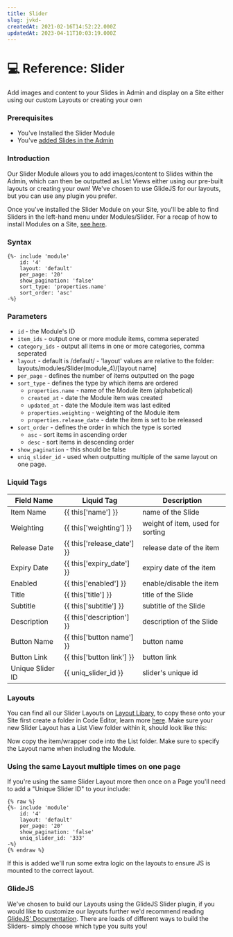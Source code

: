 ```yaml
---
title: Slider
slug: jvkd-
createdAt: 2021-02-16T14:52:22.000Z
updatedAt: 2023-04-11T10:03:19.000Z
---
```


# 💻 Reference: Slider

Add images and content to your Slides in Admin and display on a Site either using our custom Layouts or creating your own

### Prerequisites

* You've Installed the Slider Module
* You've [added Slides in the Admin](/modules/core-modules/slider/quickstart-slider.md)

### Introduction

Our Slider Module allows you to add images/content to Slides within the Admin, which can then be outputted as List Views either using our pre-built layouts or creating your own! We've chosen to use GlideJS for our layouts, but you can use any plugin you prefer.

Once you've installed the Slider Module on your Site, you'll be able to find Sliders in the left-hand menu under Modules/Slider. For a recap of how to install Modules on a Site, [see here](/portal/sites/install-and-manage-modules.md).

### Syntax

```liquid
{%- include 'module'
    id: '4'
    layout: 'default'
    per_page: '20'
    show_pagination: 'false'
    sort_type: 'properties.name'
    sort_order: 'asc' 
-%}

```

### Parameters

* `id` - the Module's ID
* `item_ids` - output one or more module items, comma seperated
* `category_ids` - output all items in one or more categories, comma seperated
* `layout` - default is /default/ - 'layout' values are relative to the folder: layouts/modules/Slider(module\_4)/\[layout name]
* `per_page` - defines the number of items outputted on the page
* `sort_type` - defines the type by which items are ordered
  * `properties.name` - name of the Module item (alphabetical)
  * `created_at` - date the Module item was created
  * `updated_at` - date the Module item was last edited
  * `properties.weighting` - weighting of the Module item
  * `properties.release_date` - date the item is set to be released
* `sort_order` - defines the order in which the type is sorted
  * `asc` - sort items in ascending order
  * `desc` - sort items in descending order
* `show_pagination` - this should be false
* `uniq_slider_id` - used when outputting multiple of the same layout on one page.

### Liquid Tags

| **Field Name**   | **Liquid Tag**                 | **Description**                  |
| ---------------- | ------------------------------ | -------------------------------- |
| Item Name        | \{{ this\['name'] \}}          | name of the Slide                |
| Weighting        | \{{ this\['weighting'] \}}     | weight of item, used for sorting |
| Release Date     | \{{ this\['release\_date'] \}} | release date of the item         |
| Expiry Date      | \{{ this\['expiry\_date'] \}}  | expiry date of the item          |
| Enabled          | \{{ this\['enabled'] \}}       | enable/disable the item          |
| Title            | \{{ this\['title'] \}}         | title of the Slide               |
| Subtitle         | \{{ this\['subtitle'] \}}      | subtitle of the Slide            |
| Description      | \{{ this\['description'] \}}   | description of the Slide         |
| Button Name      | \{{ this\['button name'] \}}   | button name                      |
| Button Link      | \{{ this\['button link'] \}}   | button link                      |
| Unique Slider ID | \{{ uniq\_slider\_id \}}       | slider's unique id               |

### Layouts

You can find all our Slider Layouts on [Layout Libary](https://studio.siteglide.com/layouts), to copy these onto your Site first create a folder in Code Editor, learn more [here](/site-manager/code-editor.md). Make sure your new Slider Layout has a List View folder within it, should look like this:

<!-- ![](https://downloads.intercomcdn.com/i/o/229068073/48df7e0feff380586d9f59ac/image.png) -->

Now copy the item/wrapper code into the List folder. Make sure to specify the Layout name when including the Module.

### Using the same Layout multiple times on one page

If you're using the same Slider Layout more then once on a Page you'll need to add a "Unique Slider ID" to your include:

```liquid
{% raw %}
{%- include 'module'
    id: '4'
    layout: 'default'
    per_page: '20'
    show_pagination: 'false'
    uniq_slider_id: '333' 
-%}
{% endraw %}
```

If this is added we'll run some extra logic on the layouts to ensure JS is mounted to the correct layout.

### GlideJS

We've chosen to build our Layouts using the GlideJS Slider plugin, if you would like to customize our layouts further we'd recommend reading [GlideJS' Documentation](https://glidejs.com/docs/). There are loads of different ways to build the Sliders- simply choose which type you suits you!
